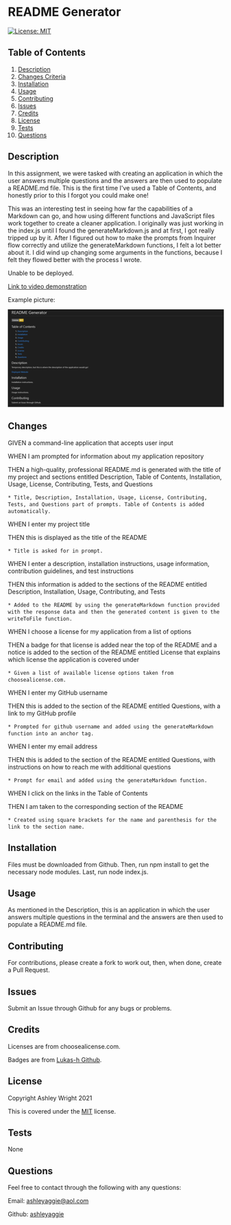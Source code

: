 # README Generator

  [![License: MIT](https://img.shields.io/badge/License-MIT-yellow.svg)](https://opensource.org/licenses/MIT)

  ## Table of Contents

  1. [Description](#Description)
  2. [Changes Criteria](#Changes)
  2. [Installation](#Installation)
  3. [Usage](#Usage)
  4. [Contributing](#Contributing)
  5. [Issues](#Issues)
  6. [Credits](#Credits)
  7. [License](#License)
  8. [Tests](#Tests)
  9. [Questions](#Questions)

  ## Description

  In this assignment, we were tasked with creating an application in which the user answers multiple questions and the answers are then used to populate a README.md file. This is the first time I've used a Table of Contents, and honestly prior to this I forgot you could make one!

  This was an interesting test in seeing how far the capabilities of a Markdown can go, and how using different functions and JavaScript files work together to create a cleaner application. I originally was just working in the index.js until I found the generateMarkdown.js and at first, I got really tripped up by it. After I figured out how to make the prompts from Inquirer flow correctly and utilize the generateMarkdown functions, I felt a lot better about it. I did wind up changing some arguments in the functions, because I felt they flowed better with the process I wrote.

  Unable to be deployed.

  [Link to video demonstration](https://drive.google.com/file/d/1IHlTkSWuQuvep4m9N7t2l_ceNzmkauwC/view)

  Example picture:

  ![Picture of project website](./images/example.png)

  ## Changes

  GIVEN a command-line application that accepts user input

  WHEN I am prompted for information about my application repository

  THEN a high-quality, professional README.md is generated with the title of my project and sections entitled Description, Table of Contents, Installation, Usage, License, Contributing, Tests, and Questions

    * Title, Description, Installation, Usage, License, Contributing, Tests, and Questions part of prompts. Table of Contents is added automatically.

  WHEN I enter my project title

  THEN this is displayed as the title of the README

    * Title is asked for in prompt.

  WHEN I enter a description, installation instructions, usage information, contribution guidelines, and test instructions

  THEN this information is added to the sections of the README entitled Description, Installation, Usage, Contributing, and Tests

    * Added to the README by using the generateMarkdown function provided with the response data and then the generated content is given to the writeToFile function.

  WHEN I choose a license for my application from a list of options

  THEN a badge for that license is added near the top of the README and a notice is added to the section of the README entitled License that explains which license the application is covered under

    * Given a list of available license options taken from choosealicense.com.

  WHEN I enter my GitHub username

  THEN this is added to the section of the README entitled Questions, with a link to my GitHub profile

    * Prompted for github username and added using the generateMarkdown function into an anchor tag.

  WHEN I enter my email address

  THEN this is added to the section of the README entitled Questions, with instructions on how to reach me with additional questions

    * Prompt for email and added using the generateMarkdown function.

  WHEN I click on the links in the Table of Contents

  THEN I am taken to the corresponding section of the README

    * Created using square brackets for the name and parenthesis for the link to the section name.

  ## Installation

  Files must be downloaded from Github. Then, run npm install to get the necessary node modules. Last, run node index.js.

  ## Usage

  As mentioned in the Description, this is an application in which the user answers multiple questions in the terminal and the answers are then used to populate a README.md file.

  ## Contributing

  For contributions, please create a fork to work out, then, when done, create a Pull Request.

  ## Issues

  Submit an Issue through Github for any bugs or problems.

  ## Credits

  Licenses are from choosealicense.com.

  Badges are from <a href='https://gist.github.com/lukas-h/2a5d00690736b4c3a7ba'>Lukas-h Github</a>.

  ## License

  Copyright Ashley Wright 2021

  This is covered under the <a href='https://opensource.org/licenses/MIT'>MIT</a> license.

  ## Tests

  None

  ## Questions

  Feel free to contact through the following with any questions:

  Email: ashleyaggie@aol.com

  Github: <a href='https://github.com/ashleyaggie'>ashleyaggie</a>